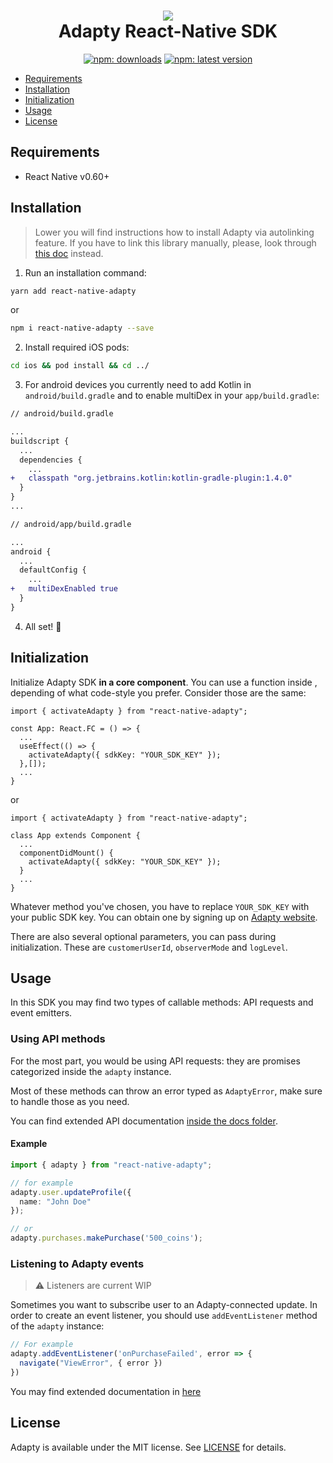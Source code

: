 <h1 align="center">
<img src="https://raw.githubusercontent.com/adaptyteam/AdaptySDK-iOS/master/adapty.png"><br />
Adapty React-Native SDK
</h1>
<p align="center">
  <a href="https://www.npmjs.com/package/react-native-adapty"><img src="https://img.shields.io/npm/dt/react-native-adapty?style=for-the-badge" alt="npm:  downloads" /></a>
  <a href="https://www.npmjs.com/package/react-native-adapty"><img src="https://img.shields.io/npm/v/react-native-adapty?style=for-the-badge" alt="npm: latest version" /></a>
</p>


* [Requirements](#requirements)
* [Installation](#installation)
* [Initialization](#initialization)
* [Usage](#usage)
* [License](#license)

## Requirements
* React Native v0.60+

## Installation

> Lower you will find instructions how to install Adapty via autolinking feature. If you have to link this library manually, please, look through [this doc](docs/manual_linking.md) instead.

1. Run an installation command:

```sh
yarn add react-native-adapty
```

or 

```sh
npm i react-native-adapty --save
```

2. Install required iOS pods:

```sh
cd ios && pod install && cd ../
```

3. For android devices you currently need to add Kotlin in `android/build.gradle` and to enable multiDex in your `app/build.gradle`:

```diff
// android/build.gradle

...
buildscript {
  ...
  dependencies {
    ...
+   classpath "org.jetbrains.kotlin:kotlin-gradle-plugin:1.4.0"
  }
}
...
```

```diff
// android/app/build.gradle

...
android {
  ...
  defaultConfig {
    ...
+   multiDexEnabled true
  }
}
```

4. All set! 🎉

## Initialization

Initialize Adapty SDK __in a core component__. You can use a function inside , 
depending of what code-style you prefer. Consider those are the same:

```tsx
import { activateAdapty } from "react-native-adapty";

const App: React.FC = () => {
  ...
  useEffect(() => {
    activateAdapty({ sdkKey: "YOUR_SDK_KEY" });
  },[]);
  ...
}
```

or

```tsx
import { activateAdapty } from "react-native-adapty";

class App extends Component {
  ...
  componentDidMount() {
    activateAdapty({ sdkKey: "YOUR_SDK_KEY" });
  }
  ...
}
```

Whatever method you've chosen, you have to replace `YOUR_SDK_KEY` with your public SDK key. You can obtain one by signing up on [Adapty website](https://adapty.io).

There are also several optional parameters, you can pass during initialization. These are `customerUserId`, `observerMode` and `logLevel`.

## Usage

In this SDK you may find two types of callable methods: API requests and event emitters.

### Using API methods

For the most part, you would be using API requests: they are promises categorized inside the `adapty` instance.

Most of these methods can throw an error typed as `AdaptyError`, make sure to handle those as you need.

You can find extended API documentation [inside the docs folder](/docs).

#### Example

```ts
import { adapty } from "react-native-adapty";

// for example
adapty.user.updateProfile({
  name: "John Doe"
});

// or
adapty.purchases.makePurchase('500_coins');
```

### Listening to Adapty events

> ⚠️ Listeners are current WIP

Sometimes you want to subscribe user to an Adapty-connected update. In order to create an event listener, you should use `addEventListener` method of the `adapty` instance:

```ts
// For example
adapty.addEventListener('onPurchaseFailed', error => {
  navigate("ViewError", { error })
})
```

You may find extended documentation in [here](docs/README.md)

## License

Adapty is available under the MIT license. See [LICENSE](https://github.com/adaptyteam/AdaptySDK-React-Native/blob/master/LICENSE) for details.
